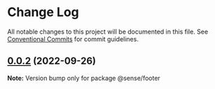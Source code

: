 # Change Log

All notable changes to this project will be documented in this file.
See [Conventional Commits](https://conventionalcommits.org) for commit guidelines.

## [0.0.2](https://github.com/NDQX/lernaMonorepo/compare/v0.0.1...v0.0.2) (2022-09-26)

**Note:** Version bump only for package @sense/footer

